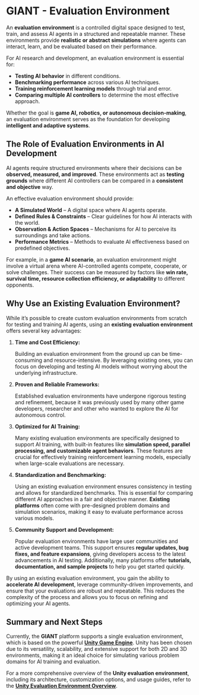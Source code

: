 # GIANT - Evaluation Environment

An **evaluation environment** is a controlled digital space designed to test, train, and assess AI agents in a structured and repeatable manner. These environments provide **realistic or abstract simulations** where agents can interact, learn, and be evaluated based on their performance.

For AI research and development, an evaluation environment is essential for:

- **Testing AI behavior** in different conditions.
- **Benchmarking performance** across various AI techniques.
- **Training reinforcement learning models** through trial and error.
- **Comparing multiple AI controllers** to determine the most effective approach.

Whether the goal is **game AI, robotics, or autonomous decision-making**, an evaluation environment serves as the foundation for developing **intelligent and adaptive systems**.

## The Role of Evaluation Environments in AI Development

AI agents require structured environments where their decisions can be **observed, measured, and improved**. These environments act as **testing grounds** where different AI controllers can be compared in a **consistent and objective** way.

An effective evaluation environment should provide:

- **A Simulated World** – A digital space where AI agents operate.
- **Defined Rules & Constraints** – Clear guidelines for how AI interacts with the world.
- **Observation & Action Spaces** – Mechanisms for AI to perceive its surroundings and take actions.
- **Performance Metrics** – Methods to evaluate AI effectiveness based on predefined objectives.

For example, in a **game AI scenario**, an evaluation environment might involve a virtual arena where AI-controlled agents compete, cooperate, or solve challenges. Their success can be measured by factors like **win rate, survival time, resource collection efficiency, or adaptability** to different opponents.

## **Why Use an Existing Evaluation Environment?**

While it’s possible to create custom evaluation environments from scratch for testing and training AI agents, using an **existing evaluation environment** offers several key advantages:

1. **Time and Cost Efficiency:**
    
    Building an evaluation environment from the ground up can be time-consuming and resource-intensive. By leveraging existing ones, you can focus on developing and testing AI models without worrying about the underlying infrastructure.
    
2. **Proven and Reliable Frameworks:**
    
    Established evaluation environments have undergone rigorous testing and refinement, because it was previously used by many other game developers, researcher and other who wanted to explore the AI for autonomous control.
    
3. **Optimized for AI Training:**
    
    Many existing evaluation environments are specifically designed to support AI training, with built-in features like **simulation speed, parallel processing, and customizable agent behaviors**. These features are crucial for effectively training reinforcement learning models, especially when large-scale evaluations are necessary.
    
4. **Standardization and Benchmarking:**
    
    Using an existing evaluation environment ensures consistency in testing and allows for standardized benchmarks. This is essential for comparing different AI approaches in a fair and objective manner. **Existing platforms** often come with pre-designed problem domains and simulation scenarios, making it easy to evaluate performance across various models.

5. **Community Support and Development:**
    
    Popular evaluation environments have large user communities and active development teams. This support ensures **regular updates, bug fixes, and feature expansions**, giving developers access to the latest advancements in AI testing. Additionally, many platforms offer **tutorials, documentation, and sample projects** to help you get started quickly.
    
By using an existing evaluation environment, you gain the ability to **accelerate AI development**, leverage community-driven improvements, and ensure that your evaluations are robust and repeatable. This reduces the complexity of the process and allows you to focus on refining and optimizing your AI agents.

## Summary and Next Steps
Currently, the **GIANT** platform supports a single evaluation environment, which is based on the powerful [**Unity Game Engine**](https://unity.com/). Unity has been chosen due to its versatility, scalability, and extensive support for both 2D and 3D environments, making it an ideal choice for simulating various problem domains for AI training and evaluation. 

For a more comprehensive overview of the **Unity evaluation environment**, including its architecture, customization options, and usage guides, refer to the [**Unity Evaluation Environment Overview**](/docs/GIANT_evaluation_environment_unity_overview.md).
